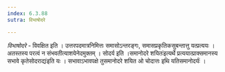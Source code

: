 ```yaml
---
index: 6.3.88
sutra: विभाषोदरे

---
```

_विभाषोदरे_ - विवक्षित इति । उत्तरपदमात्रनिमित्तः समासोऽन्तरङ्गः, समासप्रकृतिकसुबन्तात्तु यत्प्रत्ययः । अतस्तस्य परत्वं न संभवतीत्याशयेनेदमुक्तम् । सोदर्य इति ।समानोदरे शयितः॑इत्यर्थे प्रत्ययात्प्राक्समानस्य सभावे कृतेसोदराद्यः॑इति यः । सभावाऽभावपक्षे तुसमानोदरे शयित ओ चोदात्तः इथि यतिसमानोदर्यः॑ ।
